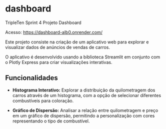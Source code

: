 # dashboard
TripleTen Sprint 4 Projeto Dashboard

Acesso: https://dashboard-alb0.onrender.com/

Este projeto consiste na criação de um aplicativo web para explorar e visualizar dados de anúncios de vendas de carros. 

O aplicativo é desenvolvido usando a biblioteca Streamlit em conjunto com o Plotly Express para criar visualizações interativas.

## Funcionalidades

- **Histograma Interativo:** Explorar a distribuição da quilometragem dos carros através de um histograma, com a opção de selecionar diferentes combustíveis para coloração.

- **Gráfico de Dispersão:** Analisar a relação entre quilometragem e preço em um gráfico de dispersão, permitindo a personalização com cores representando o tipo de combustível.
